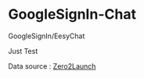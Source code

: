 # GoogleSignIn-Chat
GoogleSignIn/EesyChat

Just Test 

Data source : [Zero2Launch](http://zero2launch.io/)
